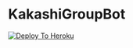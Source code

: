 # KakashiGroupBot
[![Deploy To Heroku](https://www.herokucdn.com/deploy/button.svg)](https://dashboard.heroku.com/new?template=https://github.com/Rexinazor/KakashiGroupBot)
